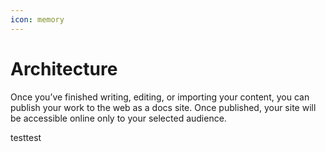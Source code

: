 ```yaml
---
icon: memory
---
```


# Architecture

Once you’ve finished writing, editing, or importing your content, you can publish your work to the web as a docs site. Once published, your site will be accessible online only to your selected audience.

testtest

<figure><img src="https://gitbookio.github.io/onboarding-template-images/publish-hero.png" alt=""><figcaption></figcaption></figure>

